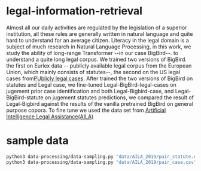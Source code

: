 # legal-information-retrieval

Almost all our daily activities are regulated by the legislation of a superior institution, all these rules are generally written in natural language and quite hard to understand for an average citizen. Literacy in the legal domain is a subject of much research in Natural Language Processing, in this work, we study the ability of long-range Transformer --in our case BigBird--. to understand a quite long legal corpus. We trained two versions of BigBird. the first on Eurlex data -- publicly available legal corpus from the European Union, which mainly consists of statutes--, the second on the US legal cases from[PUblicly legal cases](https://case.law/). After trained the two versions of BigBird on statutes and Legal case, we fine-tuned Legal-BigBird-legal-cases on jugement prior case identification and both Legal-Bigbird-case, and Legal-BigBird-statute on jugement statutes predictions, we compared the result of Legal-Bigbird against the results of the vanilla pretrained BigBird on general purpose copora. To fine tune we used the data set from [Artificial Intelligence Legal Assistance(AILA)](https://sites.google.com/view/aila-2020)

# sample data
```bash
python3 data-processing/data-sampling.py "data/AILA_2019/pair_statute.csv" "data/experiment/pair_statute" "label"
python3 data-processing/data-sampling.py "data/AILA_2019/pair_case.csv" "data/experiment/pair_case" "label"
```
